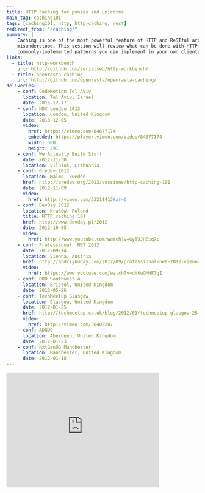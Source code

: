 ```yaml
---
title: HTTP caching for ponies and unicorns
main_tag: caching101
tags: [caching101, http, http-caching, rest]
redirect_from: "/caching/"
summary: |
    Caching is one of the most powerful feature of HTTP and ReSTful architecture, and also one of the most
    misunderstood. This session will review what can be done with HTTP, debunk a few myths and show some
    commonly-implemented patterns you can implement in your own clients.
links:
  - title: http-workbench
    url: http://github.com/serialseb/http-workbench/
  - title: openrasta-caching
    url: http://github.com/openrasta/openrasta-caching/
deliveries:
    - conf: CodeMotion Tel Aviv
      location: Tel Aviv, Israel
      date: 2015-12-17
    - conf: NDC London 2013
      location: London, United Kingdom
      date: 2013-12-05
      video:
        href: https://vimeo.com/84677174
        embedded: https://player.vimeo.com/video/84677174
        width: 500
        height: 291
    - conf: We Actually Build Stuff
      date: 2012-11-30
      location: Vilnius, Lithuania
    - conf: Øredev 2012
      location: Malmo, Sweden
      href: http://oredev.org/2012/sessions/http-caching-101
      date: 2012-11-09
      video:
        href: http://vimeo.com/53211413#at=0
    - conf: DevDay 2012
      location: Kraków, Poland
      title: HTTP caching 101
      href: http://www.devday.pl/2012
      date: 2012-10-05
      video:
        href: http://www.youtube.com/watch?v=GyT9JH8cq7c
    - conf: Professional .NET 2012
      date: 2012-09-14
      location: Vienna, Austria
      href: http://andriybuday.com/2012/09/professional-net-2012-vienna-austria.html
      video:
        href: https://www.youtube.com/watch?v=dHXuGMHF7gI
    - conf: DDD Southwest 4
      location: Bristol, United Kingdom
      date: 2012-05-26
    - conf: TechMeetup Glasgow
      location: Glasgow, United Kingdom
      date: 2012-01-25
      href: http://techmeetup.co.uk/blog/2012/01/techmeetup-glasgow-25-jan-2012/
      video:
        href: http://vimeo.com/36409207
    - conf: ADNUG
      location: Aberdeen, United Kingdom
      date: 2012-01-23
    - conf: NxtGenUG Manchester
      location: Manchester, United Kingdom
      date: 2012-01-18
---
```

<iframe src="https://player.vimeo.com/video/53211413?badge=0" width="400" height="300" frameborder="0"
        allowFullScreen="allowFullScreen">
</iframe>
